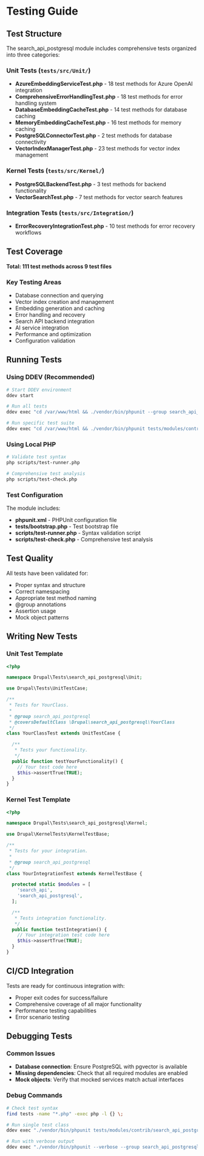 # Testing Guide

## Test Structure

The search_api_postgresql module includes comprehensive tests organized into three categories:

### Unit Tests (`tests/src/Unit/`)
- **AzureEmbeddingServiceTest.php** - 18 test methods for Azure OpenAI integration
- **ComprehensiveErrorHandlingTest.php** - 18 test methods for error handling system
- **DatabaseEmbeddingCacheTest.php** - 14 test methods for database caching
- **MemoryEmbeddingCacheTest.php** - 16 test methods for memory caching
- **PostgreSQLConnectorTest.php** - 2 test methods for database connectivity
- **VectorIndexManagerTest.php** - 23 test methods for vector index management

### Kernel Tests (`tests/src/Kernel/`)
- **PostgreSQLBackendTest.php** - 3 test methods for backend functionality
- **VectorSearchTest.php** - 7 test methods for vector search features

### Integration Tests (`tests/src/Integration/`)
- **ErrorRecoveryIntegrationTest.php** - 10 test methods for error recovery workflows

## Test Coverage

**Total: 111 test methods across 9 test files**

### Key Testing Areas
- Database connection and querying
- Vector index creation and management
- Embedding generation and caching
- Error handling and recovery
- Search API backend integration
- AI service integration
- Performance and optimization
- Configuration validation

## Running Tests

### Using DDEV (Recommended)
```bash
# Start DDEV environment
ddev start

# Run all tests
ddev exec "cd /var/www/html && ./vendor/bin/phpunit --group search_api_postgresql"

# Run specific test suite
ddev exec "cd /var/www/html && ./vendor/bin/phpunit tests/modules/contrib/search_api_postgresql/tests/src/Unit"
```

### Using Local PHP
```bash
# Validate test syntax
php scripts/test-runner.php

# Comprehensive test analysis
php scripts/test-check.php
```

### Test Configuration

The module includes:
- **phpunit.xml** - PHPUnit configuration file
- **tests/bootstrap.php** - Test bootstrap file
- **scripts/test-runner.php** - Syntax validation script
- **scripts/test-check.php** - Comprehensive test analysis

## Test Quality

All tests have been validated for:
- Proper syntax and structure
- Correct namespacing
- Appropriate test method naming
- @group annotations
- Assertion usage
- Mock object patterns

## Writing New Tests

### Unit Test Template
```php
<?php

namespace Drupal\Tests\search_api_postgresql\Unit;

use Drupal\Tests\UnitTestCase;

/**
 * Tests for YourClass.
 *
 * @group search_api_postgresql
 * @coversDefaultClass \Drupal\search_api_postgresql\YourClass
 */
class YourClassTest extends UnitTestCase {

  /**
   * Tests your functionality.
   */
  public function testYourFunctionality() {
    // Your test code here
    $this->assertTrue(TRUE);
  }
}
```

### Kernel Test Template
```php
<?php

namespace Drupal\Tests\search_api_postgresql\Kernel;

use Drupal\KernelTests\KernelTestBase;

/**
 * Tests for your integration.
 *
 * @group search_api_postgresql
 */
class YourIntegrationTest extends KernelTestBase {

  protected static $modules = [
    'search_api',
    'search_api_postgresql',
  ];

  /**
   * Tests integration functionality.
   */
  public function testIntegration() {
    // Your integration test code here
    $this->assertTrue(TRUE);
  }
}
```

## CI/CD Integration

Tests are ready for continuous integration with:
- Proper exit codes for success/failure
- Comprehensive coverage of all major functionality
- Performance testing capabilities
- Error scenario testing

## Debugging Tests

### Common Issues
- **Database connection**: Ensure PostgreSQL with pgvector is available
- **Missing dependencies**: Check that all required modules are enabled
- **Mock objects**: Verify that mocked services match actual interfaces

### Debug Commands
```bash
# Check test syntax
find tests -name "*.php" -exec php -l {} \;

# Run single test class
ddev exec "./vendor/bin/phpunit tests/modules/contrib/search_api_postgresql/tests/src/Unit/DatabaseEmbeddingCacheTest.php"

# Run with verbose output
ddev exec "./vendor/bin/phpunit --verbose --group search_api_postgresql"
```